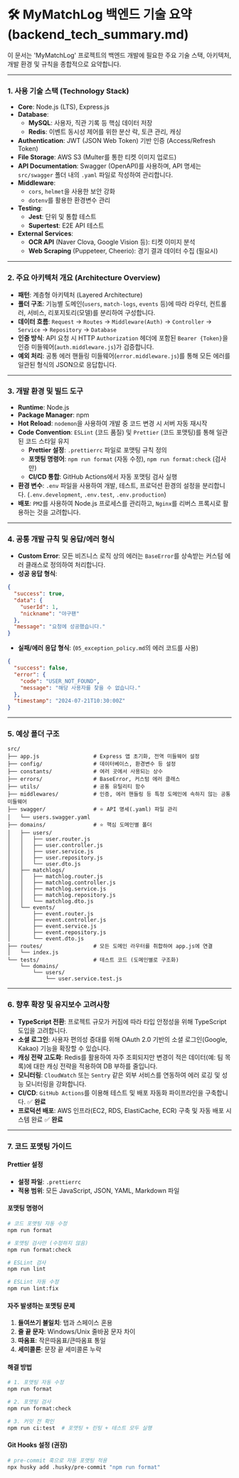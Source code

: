 # 🛠️ MyMatchLog 백엔드 기술 요약 (backend_tech_summary.md)

이 문서는 'MyMatchLog' 프로젝트의 백엔드 개발에 필요한 주요 기술 스택, 아키텍처, 개발 환경 및 규칙을 종합적으로 요약합니다.

---

### 1. 사용 기술 스택 (Technology Stack)

- **Core**: Node.js (LTS), Express.js
- **Database**:
  - **MySQL**: 사용자, 직관 기록 등 핵심 데이터 저장
  - **Redis**: 이벤트 동시성 제어를 위한 분산 락, 토큰 관리, 캐싱
- **Authentication**: JWT (JSON Web Token) 기반 인증 (Access/Refresh Token)
- **File Storage**: AWS S3 (Multer를 통한 티켓 이미지 업로드)
- **API Documentation**: Swagger (OpenAPI)를 사용하며, API 명세는 `src/swagger` 폴더 내의 `.yaml` 파일로 작성하여 관리합니다.
- **Middleware**:
  - `cors`, `helmet`을 사용한 보안 강화
  - `dotenv`를 활용한 환경변수 관리
- **Testing**:
  - **Jest**: 단위 및 통합 테스트
  - **Supertest**: E2E API 테스트
- **External Services**:
  - **OCR API** (Naver Clova, Google Vision 등): 티켓 이미지 분석
  - **Web Scraping** (Puppeteer, Cheerio): 경기 결과 데이터 수집 (필요시)

---

### 2. 주요 아키텍처 개요 (Architecture Overview)

- **패턴**: 계층형 아키텍처 (Layered Architecture)
- **폴더 구조**: 기능별 도메인(`users`, `match-logs`, `events` 등)에 따라 라우터, 컨트롤러, 서비스, 리포지토리(모델)를 분리하여 구성합니다.
- **데이터 흐름**: `Request` → `Routes` → `Middleware(Auth)` → `Controller` → `Service` → `Repository` → `Database`
- **인증 방식**: API 요청 시 HTTP `Authorization` 헤더에 포함된 `Bearer {Token}`을 인증 미들웨어(`auth.middleware.js`)가 검증합니다.
- **예외 처리**: 공통 에러 핸들링 미들웨어(`error.middleware.js`)를 통해 모든 에러를 일관된 형식의 JSON으로 응답합니다.

---

### 3. 개발 환경 및 빌드 도구

- **Runtime**: Node.js
- **Package Manager**: npm
- **Hot Reload**: `nodemon`을 사용하여 개발 중 코드 변경 시 서버 자동 재시작
- **Code Convention**: `ESLint` (코드 품질) 및 `Prettier` (코드 포맷팅)를 통해 일관된 코드 스타일 유지
  - **Prettier 설정**: `.prettierrc` 파일로 포맷팅 규칙 정의
  - **포맷팅 명령어**: `npm run format` (자동 수정), `npm run format:check` (검사만)
  - **CI/CD 통합**: GitHub Actions에서 자동 포맷팅 검사 실행
- **환경 변수**: `.env` 파일을 사용하여 개발, 테스트, 프로덕션 환경의 설정을 분리합니다. (`.env.development`, `.env.test`, `.env.production`)
- **배포**: `PM2`를 사용하여 Node.js 프로세스를 관리하고, `Nginx`를 리버스 프록시로 활용하는 것을 고려합니다.

---

### 4. 공통 개발 규칙 및 응답/에러 형식

- **Custom Error**: 모든 비즈니스 로직 상의 에러는 `BaseError`를 상속받는 커스텀 에러 클래스로 정의하여 처리합니다.
- **성공 응답 형식**:

```json
{
  "success": true,
  "data": {
    "userId": 1,
    "nickname": "야구팬"
  },
  "message": "요청에 성공했습니다."
}
```

- **실패/에러 응답 형식**: (`05_exception_policy.md`의 에러 코드를 사용)

```json
{
  "success": false,
  "error": {
    "code": "USER_NOT_FOUND",
    "message": "해당 사용자를 찾을 수 없습니다."
  },
  "timestamp": "2024-07-21T10:30:00Z"
}
```

---

### 5. 예상 폴더 구조

```
src/
├── app.js                 # Express 앱 초기화, 전역 미들웨어 설정
├── config/                # 데이터베이스, 환경변수 등 설정
├── constants/             # 여러 곳에서 사용되는 상수
├── errors/                # BaseError, 커스텀 에러 클래스
├── utils/                 # 공통 유틸리티 함수
├── middlewares/           # 인증, 에러 핸들링 등 특정 도메인에 속하지 않는 공통 미들웨어
├── swagger/               # ⭐️ API 명세(.yaml) 파일 관리
│   └── users.swagger.yaml
├── domains/               # ⭐️ 핵심 도메인별 폴더
│   ├── users/
│   │   ├── user.router.js
│   │   ├── user.controller.js
│   │   ├── user.service.js
│   │   ├── user.repository.js
│   │   └── user.dto.js
│   ├── matchlogs/
│   │   ├── matchlog.router.js
│   │   ├── matchlog.controller.js
│   │   ├── matchlog.service.js
│   │   ├── matchlog.repository.js
│   │   └── matchlog.dto.js
│   └── events/
│       ├── event.router.js
│       ├── event.controller.js
│       ├── event.service.js
│       ├── event.repository.js
│       └── event.dto.js
├── routes/                # 모든 도메인 라우터를 취합하여 app.js에 연결
│   └── index.js
└── tests/                 # 테스트 코드 (도메인별로 구조화)
    └── domains/
        └── users/
            └── user.service.test.js
```

---

### 6. 향후 확장 및 유지보수 고려사항

- **TypeScript 전환**: 프로젝트 규모가 커짐에 따라 타입 안정성을 위해 TypeScript 도입을 고려합니다.
- **소셜 로그인**: 사용자 편의성 증대를 위해 OAuth 2.0 기반의 소셜 로그인(Google, Kakao) 기능을 확장할 수 있습니다.
- **캐싱 전략 고도화**: Redis를 활용하여 자주 조회되지만 변경이 적은 데이터(예: 팀 목록)에 대한 캐싱 전략을 적용하여 DB 부하를 줄입니다.
- **모니터링**: `CloudWatch` 또는 `Sentry` 같은 외부 서비스를 연동하여 에러 로깅 및 성능 모니터링을 강화합니다.
- **CI/CD**: `GitHub Actions`를 이용해 테스트 및 배포 자동화 파이프라인을 구축합니다. ✅ **완료**
- **프로덕션 배포**: AWS 인프라(EC2, RDS, ElastiCache, ECR) 구축 및 자동 배포 시스템 완료 ✅ **완료**

---

### 7. 코드 포맷팅 가이드

#### **Prettier 설정**
- **설정 파일**: `.prettierrc`
- **적용 범위**: 모든 JavaScript, JSON, YAML, Markdown 파일

#### **포맷팅 명령어**
```bash
# 코드 포맷팅 자동 수정
npm run format

# 포맷팅 검사만 (수정하지 않음)
npm run format:check

# ESLint 검사
npm run lint

# ESLint 자동 수정
npm run lint:fix
```

#### **자주 발생하는 포맷팅 문제**
1. **들여쓰기 불일치**: 탭과 스페이스 혼용
2. **줄 끝 문자**: Windows/Unix 줄바꿈 문자 차이
3. **따옴표**: 작은따옴표/큰따옴표 통일
4. **세미콜론**: 문장 끝 세미콜론 누락

#### **해결 방법**
```bash
# 1. 포맷팅 자동 수정
npm run format

# 2. 포맷팅 검사
npm run format:check

# 3. 커밋 전 확인
npm run ci:test  # 포맷팅 + 린팅 + 테스트 모두 실행
```

#### **Git Hooks 설정 (권장)**
```bash
# pre-commit 훅으로 자동 포맷팅 적용
npx husky add .husky/pre-commit "npm run format"
```
